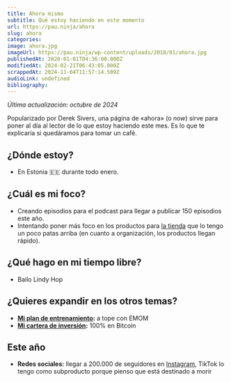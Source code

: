 ```yaml
---
title: Ahora mismo
subtitle: Qué estoy haciendo en este momento
url: https://pau.ninja/ahora
slug: ahora
categories: 
image: ahora.jpg
imageUrl: https://pau.ninja/wp-content/uploads/2018/01/ahora.jpg
publishedAt: 2020-01-01T04:36:00.000Z
modifiedAt: 2024-02-21T06:43:05.000Z
scrappedAt: 2024-11-04T11:57:14.509Z
audioLink: undefined
bibliography: 
---
```


_Última actualización: octubre de 2024_

Popularizado por Derek Sivers, una página de «ahora» (o _now_) sirve para poner al día al lector de lo que estoy haciendo este mes. Es lo que te explicaría si quedáramos para tomar un café.

## ¿Dónde estoy?

- En Estonia 🇪🇪 durante todo enero.

## ¿Cuál es mi foco?

- Creando episodios para el podcast para llegar a publicar 150 episodios este año.
- Intentando poner más foco en los productos para [la tienda](./tienda) que lo tengo un poco patas arriba (en cuanto a organización, los productos llegan rápido).

## ¿Qué hago en mi tiempo libre?

- Bailo Lindy Hop

## ¿Quieres expandir en los otros temas?

- **[Mi plan de entrenamiento](./plan-entrenamiento-calistenia):** a tope con EMOM
- [**Mi cartera de inversión**](./mi-cartera-de-inversion)**:** 100% en Bitcoin

## Este año

- **Redes sociales:** llegar a 200.000 de seguidores en [Instagram](https://www.instagram.com/pau_ninja/), TikTok lo tengo como subproducto porque pienso que está destinado a morir